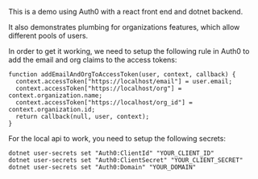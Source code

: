 This is a demo using Auth0 with a react front end and dotnet backend.

It also demonstrates plumbing for organizations features, which allow different pools of users.

In order to get it working, we need to setup the following rule in Auth0 to add the email and org claims to the access tokens:
```
function addEmailAndOrgToAccessToken(user, context, callback) {
  context.accessToken["https://localhost/email"] = user.email;
  context.accessToken["https://localhost/org"] = context.organization.name;
  context.accessToken["https://localhost/org_id"] = context.organization.id;
  return callback(null, user, context);
}
```

For the local api to work, you need to setup the following secrets:
```
dotnet user-secrets set "Auth0:ClientId" "YOUR_CLIENT_ID"
dotnet user-secrets set "Auth0:ClientSecret" "YOUR_CLIENT_SECRET"
dotnet user-secrets set "Auth0:Domain" "YOUR_DOMAIN"
```
